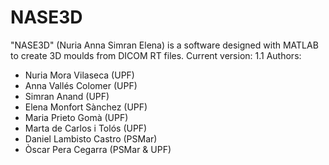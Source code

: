 # NASE3D
"NASE3D" (Nuria Anna Simran Elena) is a software designed with MATLAB to create 3D moulds from DICOM RT files.
Current version: 1.1
Authors:
- Nuria Mora Vilaseca (UPF)
- Anna Vallés Colomer (UPF)
- Simran Anand (UPF)
- Elena Monfort Sànchez (UPF)
- Maria Prieto Gomà (UPF)
- Marta de Carlos i Tolós (UPF)
- Daniel Lambisto Castro (PSMar)
- Òscar Pera Cegarra (PSMar & UPF)
